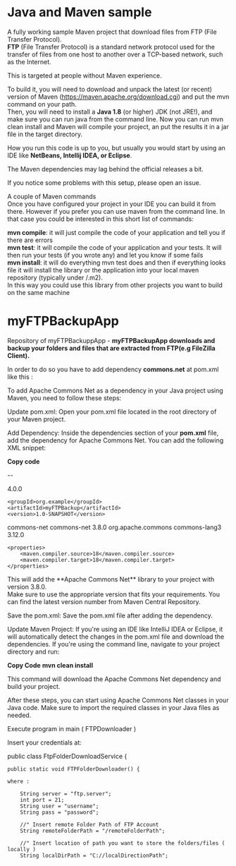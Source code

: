 # Java and Maven sample

A fully working sample Maven project that download files from FTP (File Transfer Protocol).<br>
**FTP** (File Transfer Protocol) is a standard network protocol used for the transfer of files from one host to another over a TCP-based network, such as the Internet.<br>

This is targeted at people without Maven experience.<br>

To build it, you will need to download and unpack the latest (or recent) version of Maven (https://maven.apache.org/download.cgi) and put the mvn command on your path.<br>
Then, you will need to install a **Java 1.8** (or higher) JDK (not JRE!), and make sure you can run java from the command line. Now you can run mvn clean install and Maven will compile your project, an put the results it in a jar file in the target directory.

How you run this code is up to you, but usually you would start by using an IDE like **NetBeans, Intellij IDEA, or Eclipse**.<br>

The Maven dependencies may lag behind the official releases a bit.<br>

If you notice some problems with this setup, please open an issue.<br>

A couple of Maven commands<br>
Once you have configured your project in your IDE you can build it from there. However if you prefer you can use maven from the command line. In that case you could be interested in this short list of commands:<br>

**mvn compile**: it will just compile the code of your application and tell you if there are errors<br>
**mvn test**: it will compile the code of your application and your tests. It will then run your tests (if you wrote any) and let you know if some fails<br>
**mvn install**: it will do everything mvn test does and then if everything looks file it will install the library or the application into your local maven repository (typically under /.m2).<br>
In this way you could use this library from other projects you want to build on the same machine<br>


# myFTPBackupApp

Repository of myFTPBackuppApp - **myFTPBackupApp downloads and backup your folders and files that are extracted from FTP(e.g FileZilla Client).**<br>

In order to do so you have to add dependency **commons.net** at pom.xml like this :<br>

To add Apache Commons Net as a dependency in your Java project using Maven, you need to follow these steps:<br>

Update pom.xml: Open your pom.xml file located in the root directory of your Maven project.<br>

Add Dependency: Inside the dependencies section of your **pom.xml** file, add the dependency for Apache Commons Net. You can add the following XML snippet:<br>


**Copy code**

-- 

<?xml version="1.0" encoding="UTF-8"?>
<project xmlns="http://maven.apache.org/POM/4.0.0"
         xmlns:xsi="http://www.w3.org/2001/XMLSchema-instance"
         xsi:schemaLocation="http://maven.apache.org/POM/4.0.0 http://maven.apache.org/xsd/maven-4.0.0.xsd">
    <modelVersion>4.0.0</modelVersion>

    <groupId>org.example</groupId>
    <artifactId>myFTPBackup</artifactId>
    <version>1.0-SNAPSHOT</version>

<dependencies>
    <dependency>
        <groupId>commons-net</groupId>
        <artifactId>commons-net</artifactId>
        <version>3.8.0</version>
    </dependency>
    <dependency>
        <groupId>org.apache.commons</groupId>
        <artifactId>commons-lang3</artifactId>
        <version>3.12.0</version>
    </dependency>
</dependencies>


    <properties>
        <maven.compiler.source>18</maven.compiler.source>
        <maven.compiler.target>18</maven.compiler.target>
    </properties>

</project>
This will add the **Apache Commons Net** library to your project with version 3.8.0.<br>
Make sure to use the appropriate version that fits your requirements. You can find the latest version number from Maven Central Repository.

Save the pom.xml: Save the pom.xml file after adding the dependency.

Update Maven Project: If you're using an IDE like IntelliJ IDEA or Eclipse, it will automatically detect the changes in the pom.xml file and download the dependencies. If you're using the command line, navigate to your project directory and run:

**Copy Code**
**mvn clean install**<br>

This command will download the Apache Commons Net dependency and build your project.<br>

After these steps, you can start using Apache Commons Net classes in your Java code. Make sure to import the required classes in your Java files as needed.<br>

Execute program in main ( FTPDownloader )<br>


Insert your credentials at:<br>

public class FtpFolderDownloadService {

    public static void FTPFolderDownloader() {
    
    where : 

        String server = "ftp.server";
        int port = 21;
        String user = "username";
        String pass = "password";

        //" Insert remote Folder Path of FTP Account
        String remoteFolderPath = "/remoteFolderPath";

        //" Insert location of path you want to store the folders/files ( locally )
        String localDirPath = "C://localDirectionPath";
